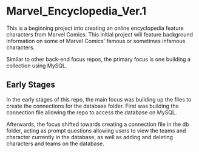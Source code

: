 # Marvel_Encyclopedia_Ver.1
This is a beginning project into creating an online encyclopedia feature characters from Marvel Comics. This initial project will feature background information on some of Marvel Comics' famous or sometimes infamous characters.

Similar to other back-end focus repos, the primary focus is one building a collection using MySQL.

## Early Stages

In the early stages of this repo, the main focus was building up the files to create the connections for the database folder. First was building the connection file allowing the repo to access the database on MySQL. 

Afterwards, the focus shifted towards creating a connection file in the db folder, acting as prompt questions allowing users to view the teams and character currently in the database, as well as adding and deleting characters and teams on the database.